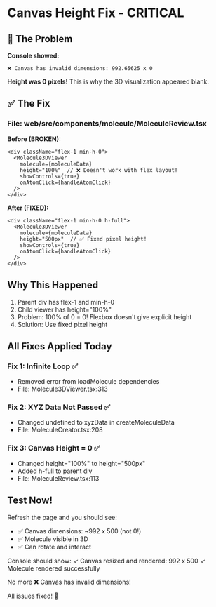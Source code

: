 # Canvas Height Fix - CRITICAL

## 🐛 The Problem

**Console showed:**
```
❌ Canvas has invalid dimensions: 992.65625 x 0
```

**Height was 0 pixels!** This is why the 3D visualization appeared blank.

## ✅ The Fix

### File: web/src/components/molecule/MoleculeReview.tsx

**Before (BROKEN):**
```tsx
<div className="flex-1 min-h-0">
  <Molecule3DViewer
    molecule={moleculeData}
    height="100%"  // ❌ Doesn't work with flex layout!
    showControls={true}
    onAtomClick={handleAtomClick}
  />
</div>
```

**After (FIXED):**
```tsx
<div className="flex-1 min-h-0 h-full">
  <Molecule3DViewer
    molecule={moleculeData}
    height="500px"  // ✅ Fixed pixel height!
    showControls={true}
    onAtomClick={handleAtomClick}
  />
</div>
```

## Why This Happened

1. Parent div has flex-1 and min-h-0
2. Child viewer has height="100%"
3. Problem: 100% of 0 = 0! Flexbox doesn't give explicit height
4. Solution: Use fixed pixel height

## All Fixes Applied Today

### Fix 1: Infinite Loop ✅
- Removed error from loadMolecule dependencies
- File: Molecule3DViewer.tsx:313

### Fix 2: XYZ Data Not Passed ✅
- Changed undefined to xyzData in createMoleculeData
- File: MoleculeCreator.tsx:208

### Fix 3: Canvas Height = 0 ✅
- Changed height="100%" to height="500px"
- Added h-full to parent div
- File: MoleculeReview.tsx:113

## Test Now!

Refresh the page and you should see:
- ✅ Canvas dimensions: ~992 x 500 (not 0!)
- ✅ Molecule visible in 3D
- ✅ Can rotate and interact

Console should show:
✓ Canvas resized and rendered: 992 x 500
✓ Molecule rendered successfully

No more ❌ Canvas has invalid dimensions!

All issues fixed! 🎉
